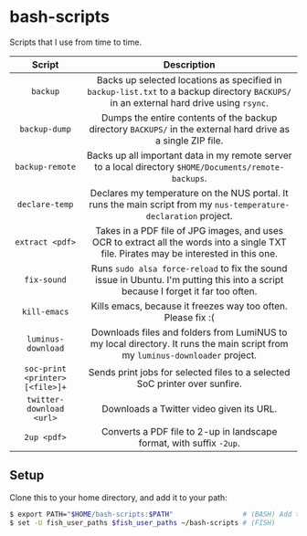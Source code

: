 # bash-scripts

Scripts that I use from time to time.

| Script                          | Description                                                                                                                             |
|:-------------------------------:|:---------------------------------------------------------------------------------------------------------------------------------------:|
| `backup`                        | Backs up selected locations as specified in `backup-list.txt` to a backup directory `BACKUPS/` in an external hard drive using `rsync`. |
| `backup-dump`                   | Dumps the entire contents of the backup directory `BACKUPS/` in the external hard drive as a single ZIP file. |
| `backup-remote`                 | Backs up all important data in my remote server to a local directory `$HOME/Documents/remote-backups`. |
| `declare-temp`                  | Declares my temperature on the NUS portal. It runs the main script from my `nus-temperature-declaration` project. |
| `extract <pdf>`                 | Takes in a PDF file of JPG images, and uses OCR to extract all the words into a single TXT file. Pirates may be interested in this one. |
| `fix-sound`                     | Runs `sudo alsa force-reload` to fix the sound issue in Ubuntu. I'm putting this into a script because I forget it far too often. |
| `kill-emacs`                    | Kills emacs, because it freezes way too often. Please fix :( |
| `luminus-download`              | Downloads files and folders from LumiNUS to my local directory. It runs the main script from my `luminus-downloader` project. |
| `soc-print <printer> [<file>]+` | Sends print jobs for selected files to a selected SoC printer over sunfire. |
| `twitter-download <url>`        | Downloads a Twitter video given its URL. |
| `2up <pdf>`                     | Converts a PDF file to 2-up in landscape format, with suffix `-2up`. |

## Setup

Clone this to your home directory, and add it to your path:

```sh
$ export PATH="$HOME/bash-scripts:$PATH"                 # (BASH) Add to ~/.bashrc
$ set -U fish_user_paths $fish_user_paths ~/bash-scripts # (FISH)
```
